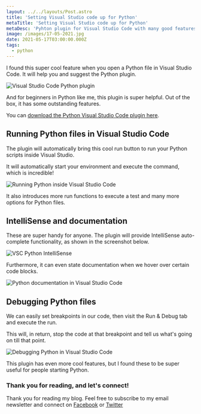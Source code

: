 ```yaml
---
layout: ../../layouts/Post.astro
title: 'Setting Visual Studio code up for Python'
metaTitle: 'Setting Visual Studio code up for Python'
metaDesc: 'Pyhton plugin for Visual Studio Code with many good features'
image: /images/17-05-2021.jpg
date: 2021-05-17T03:00:00.000Z
tags:
  - python
---
```


I found this super cool feature when you open a Python file in Visual Studio Code. It will help you and suggest the Python plugin.

![Visual Studio Code Python plugin](https://cdn.hashnode.com/res/hashnode/image/upload/v1620886312244/nJgGt3GHB.png)

And for beginners in Python like me, this plugin is super helpful.
Out of the box, it has some outstanding features.

You can [download the Python Visual Studio Code plugin here](https://marketplace.visualstudio.com/items?itemName=ms-python.python).

## Running Python files in Visual Studio Code

The plugin will automatically bring this cool run button to run your Python scripts inside Visual Studio.

It will automatically start your environment and execute the command, which is incredible!

![Running Python inside Visual Studio Code](https://cdn.hashnode.com/res/hashnode/image/upload/v1620886496761/A_NtJ4sO4.png)

It also introduces more run functions to execute a test and many more options for Python files.

## IntelliSense and documentation

These are super handy for anyone.
The plugin will provide IntelliSense auto-complete functionality, as shown in the screenshot below.

![VSC Python IntelliSense](https://cdn.hashnode.com/res/hashnode/image/upload/v1620886723334/-utdqavzs.png)

Furthermore, it can even state documentation when we hover over certain code blocks.

![Python documentation in Visual Studio Code](https://cdn.hashnode.com/res/hashnode/image/upload/v1620886806068/bZv2BnDm5.png)

## Debugging Python files

We can easily set breakpoints in our code, then visit the Run & Debug tab and execute the run.

This will, in return, stop the code at that breakpoint and tell us what's going on till that point.

![Debugging Python in Visual Studio Code](https://cdn.hashnode.com/res/hashnode/image/upload/v1620887146568/eHON7BW7T.png)

This plugin has even more cool features, but I found these to be super useful for people starting Python.

### Thank you for reading, and let's connect!

Thank you for reading my blog. Feel free to subscribe to my email newsletter and connect on [Facebook](https://www.facebook.com/DailyDevTipsBlog) or [Twitter](https://twitter.com/DailyDevTips1)
